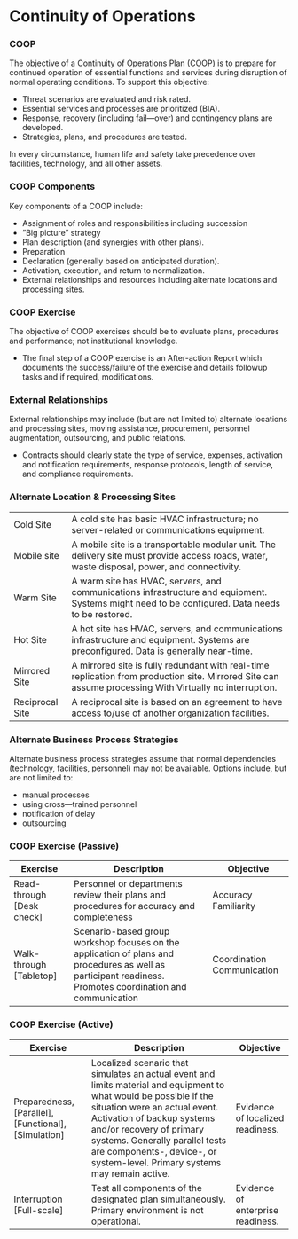 # Continuity of Operations  

### COOP
The objective of a Continuity of Operations Plan (COOP) is to prepare for continued operation of essential functions and services during disruption of normal operating conditions. To support this objective:
* Threat scenarios are evaluated and risk rated.
* Essential services and processes are prioritized (BIA).
* Response, recovery (including fail—over) and contingency plans are developed.
* Strategies, plans, and procedures are tested.

 In every circumstance, human life and safety take precedence over facilities, technology, and all other assets.

### COOP Components
Key components of a COOP include:
* Assignment of roles and responsibilities including succession
* ”Big picture” strategy
* Plan description (and synergies with other plans).
* Preparation
* Declaration (generally based on anticipated duration).
* Activation, execution, and return to normalization.
* External relationships and resources including alternate locations and processing sites.

### COOP Exercise
The objective of COOP exercises should be to evaluate plans, procedures and performance; not institutional knowledge.
* The final step of a COOP exercise is an After-action Report which documents the success/failure of the exercise and details followup tasks and if required, modifications.

### External Relationships
External relationships may include (but are not limited to) alternate locations and processing sites, moving assistance, procurement, personnel augmentation, outsourcing, and public relations.
* Contracts should clearly state the type of service, expenses, activation and notification requirements, response protocols, length of service, and compliance requirements.

### Alternate Location & Processing Sites
|                 |                                                       |
|-----------------|-------------------------------------------------------|
| Cold Site | A cold site has basic HVAC infrastructure; no server-related or communications equipment. |
| Mobile site | A mobile site is a transportable modular unit. The delivery site must provide access roads, water, waste disposal, power, and connectivity. |
| Warm Site | A warm site has HVAC, servers, and communications infrastructure and equipment. Systems might need to be configured. Data needs to be restored. |
| Hot Site | A hot site has HVAC, servers, and communications infrastructure and equipment. Systems are preconfigured. Data is generally near-time. |
| Mirrored Site | A mirrored site is fully redundant with real-time replication from production site. Mirrored Site can assume processing With Virtually no interruption. |
| Reciprocal Site | A reciprocal site is based on an agreement to have access to/use of another organization facilities. |

### Alternate Business Process Strategies
Alternate business process strategies assume that normal dependencies (technology, facilities, personnel) may not be available. Options include, but are not limited to:
* manual processes
* using cross—trained personnel
* notification of delay
* outsourcing

### COOP Exercise (Passive)
| Exercise    | Description        | Objective     |
|-------------|--------------------|---------------|
| Read-through [Desk check] | Personnel or departments review their plans and procedures for accuracy and completeness | Accuracy Familiarity |
| Walk-through [Tabletop] | Scenario-based group workshop focuses on the application of plans and procedures as well as participant readiness. Promotes coordination and communication | Coordination Communication |

### COOP Exercise (Active)
| Exercise    | Description        | Objective     |
|-------------|--------------------|---------------|
| Preparedness, [Parallel], [Functional], [Simulation] | Localized scenario that simulates an actual event and limits material and equipment to what would be possible if the situation were an actual event. Activation of backup systems and/or recovery of primary systems. Generally parallel tests are components-, device-, or system-level. Primary systems may remain active. | Evidence of localized readiness. |
| Interruption [Full-scale] | Test all components of the designated plan simultaneously. Primary environment is not operational. | Evidence of enterprise readiness. |
